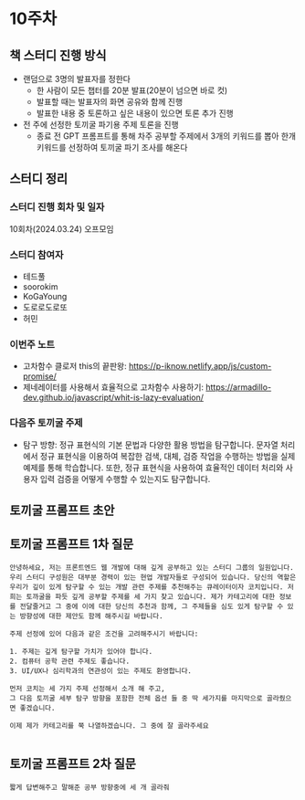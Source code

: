# 10주차

## 책 스터디 진행 방식

- 랜덤으로 3명의 발표자를 정한다
  - 한 사람이 모든 챕터를 20분 발표(20분이 넘으면 바로 컷)
  - 발표할 때는 발표자의 화면 공유와 함께 진행
  - 발표한 내용 중 토론하고 싶은 내용이 있으면 토론 추가 진행
- 전 주에 선정한 토끼굴 파기용 주제 토론을 진행
  - 종료 전 GPT 프롬프트를 통해 차주 공부할 주제에서 3개의 키워드를 뽑아 한개 키워드를 선정하여 토끼굴 파기 조사를 해온다

## 스터디 정리

### 스터디 진행 회차 및 일자

10회차(2024.03.24) 오프모임

### 스터디 참여자

- 테드풀
- soorokim
- KoGaYoung
- 도로로도로또
- 허민

### 이번주 노트

- 고차함수 클로저 this의 끝판왕: https://p-iknow.netlify.app/js/custom-promise/
- 제네레이터를 사용해서 효율적으로 고차함수 사용하기: https://armadillo-dev.github.io/javascript/whit-is-lazy-evaluation/

### 다음주 토끼굴 주제

- 탐구 방향: 정규 표현식의 기본 문법과 다양한 활용 방법을 탐구합니다. 문자열 처리에서 정규 표현식을 이용하여 복잡한 검색, 대체, 검증 작업을 수행하는 방법을 실제 예제를 통해 학습합니다. 또한, 정규 표현식을 사용하여 효율적인 데이터 처리와 사용자 입력 검증을 어떻게 수행할 수 있는지도 탐구합니다.

## 토끼굴 프롬프트 초안

## 토끼굴 프롬프트 1차 질문

```
안녕하세요, 저는 프론트엔드 웹 개발에 대해 깊게 공부하고 있는 스터디 그룹의 일원입니다. 우리 스터디 구성원은 대부분 경력이 있는 현업 개발자들로 구성되어 있습니다. 당신의 역할은 우리가 깊이 있게 탐구할 수 있는 개발 관련 주제를 추천해주는 큐레이터이자 코치입니다. 저희는 토까굴을 파듯 깊게 공부할 주제를 세 가지 찾고 있습니다. 제가 카테고리에 대한 정보를 전달줄거고 그 중에 이에 대한 당신의 추천과 함께, 그 주제들을 심도 있게 탐구할 수 있는 방향성에 대한 제안도 함께 해주시길 바랍니다.

주제 선정에 있어 다음과 같은 조건을 고려해주시기 바랍니다:

1. 주제는 깊게 탐구할 가치가 있어야 합니다.
2. 컴퓨터 공학 관련 주제도 좋습니다.
3. UI/UX나 심리학과의 연관성이 있는 주제도 환영합니다.

먼저 코치는 세 가지 주제 선정해서 소개 해 주고,
그 다음 토끼굴 세부 탐구 방향을 포함한 전체 옵션 들 중 딱 세가지를 마지막으로 골라줬으면 좋겠습니다.

이제 제가 카테고리를 쭉 나열하겠습니다. 그 중에 잘 골라주세요


```

## 토끼굴 프롬프트 2차 질문

```
짧게 답변해주고 말해준 공부 방향중에 세 개 골라줘
```
